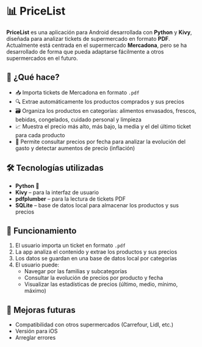 # 📊 PriceList

**PriceList** es una aplicación para Android desarrollada con **Python** y **Kivy**, diseñada para analizar tickets de supermercado en formato **PDF**. Actualmente está centrada en el supermercado **Mercadona**, pero se ha desarrollado de forma que pueda adaptarse fácilmente a otros supermercados en el futuro.

## 🧠 ¿Qué hace?

- 📥 Importa tickets de Mercadona en formato `.pdf`
- 🔍 Extrae automáticamente los productos comprados y sus precios
- 🗃️ Organiza los productos en categorías: alimentos envasados, frescos, bebidas, congelados, cuidado personal y limpieza
- 📈 Muestra el precio más alto, más bajo, la media y el del último ticket para cada producto
- 📆 Permite consultar precios por fecha para analizar la evolución del gasto y detectar aumentos de precio (inflación)

## 🛠️ Tecnologías utilizadas

- **Python** 🐍
- **Kivy** – para la interfaz de usuario
- **pdfplumber** – para la lectura de tickets PDF
- **SQLite** – base de datos local para almacenar los productos y sus precios

## 📲 Funcionamiento

1. El usuario importa un ticket en formato `.pdf`
2. La app analiza el contenido y extrae los productos y sus precios
3. Los datos se guardan en una base de datos local por categorías
4. El usuario puede:
   - Navegar por las familias y subcategorías
   - Consultar la evolución de precios por producto y fecha
   - Visualizar las estadísticas de precios (último, medio, mínimo, máximo)

## 🔮 Mejoras futuras

- Compatibilidad con otros supermercados (Carrefour, Lidl, etc.)
- Versión para iOS
- Arreglar errores
